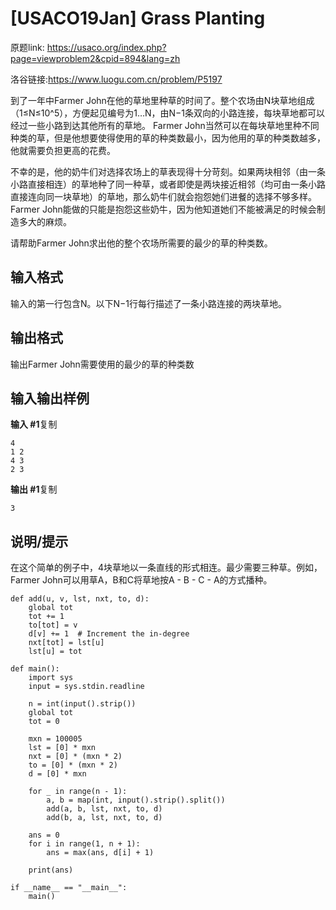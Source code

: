# [USACO19Jan]  Grass Planting
原题link: https://usaco.org/index.php?page=viewproblem2&cpid=894&lang=zh

洛谷链接:https://www.luogu.com.cn/problem/P5197

到了一年中Farmer John在他的草地里种草的时间了。整个农场由N块草地组成（1≤N≤10^5），方便起见编号为1…N，由N−1条双向的小路连接，每块草地都可以经过一些小路到达其他所有的草地。 Farmer John当然可以在每块草地里种不同种类的草，但是他想要使得使用的草的种类数最小，因为他用的草的种类数越多，他就需要负担更高的花费。

不幸的是，他的奶牛们对选择农场上的草表现得十分苛刻。如果两块相邻（由一条小路直接相连）的草地种了同一种草，或者即使是两块接近相邻（均可由一条小路直接连向同一块草地）的草地，那么奶牛们就会抱怨她们进餐的选择不够多样。Farmer John能做的只能是抱怨这些奶牛，因为他知道她们不能被满足的时候会制造多大的麻烦。

请帮助Farmer John求出他的整个农场所需要的最少的草的种类数。

## 输入格式

输入的第一行包含N。以下N−1行每行描述了一条小路连接的两块草地。

## 输出格式

输出Farmer John需要使用的最少的草的种类数

## 输入输出样例

**输入 #1**复制

```
4
1 2
4 3
2 3
```

**输出 #1**复制

```
3
```

## 说明/提示

在这个简单的例子中，4块草地以一条直线的形式相连。最少需要三种草。例如，Farmer John可以用草A，B和C将草地按A - B - C - A的方式播种。

```
def add(u, v, lst, nxt, to, d):
    global tot
    tot += 1
    to[tot] = v
    d[v] += 1  # Increment the in-degree
    nxt[tot] = lst[u]
    lst[u] = tot

def main():
    import sys
    input = sys.stdin.readline

    n = int(input().strip())
    global tot
    tot = 0

    mxn = 100005
    lst = [0] * mxn
    nxt = [0] * (mxn * 2)
    to = [0] * (mxn * 2)
    d = [0] * mxn

    for _ in range(n - 1):
        a, b = map(int, input().strip().split())
        add(a, b, lst, nxt, to, d)
        add(b, a, lst, nxt, to, d)

    ans = 0
    for i in range(1, n + 1):
        ans = max(ans, d[i] + 1)

    print(ans)

if __name__ == "__main__":
    main()
```
